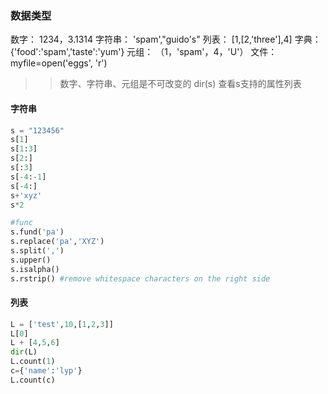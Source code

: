 ### 数据类型  
数字： 1234，3.1314
字符串： 'spam',"guido's"
列表： [1,[2,'three'],4]
字典： {'food':'spam','taste':'yum'}
元组： （1，'spam'，4，'U'）
文件： myfile=open('eggs', 'r')

>>数字、字符串、元组是不可改变的
>>dir(s)  查看s支持的属性列表

#### 字符串  
```python
s = "123456"
s[1]
s[1:3]
s[2:]
s[:3]
s[-4:-1]
s[-4:]
s+'xyz'
s*2

#func
s.fund('pa')
s.replace('pa','XYZ')
s.split(',')
s.upper()
s.isalpha()
s.rstrip() #remove whitespace characters on the right side

```


#### 列表  
```python 
L = ['test',10,[1,2,3]]
L[0]
L + [4,5,6]
dir(L)
L.count(1)
c={'name':'lyp'}
L.count(c)

```